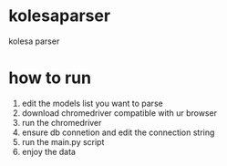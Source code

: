 # kolesaparser
kolesa parser 


# how to run

1. edit the models list you want to parse
2. download chromedriver compatible with ur browser
3. run the chromedriver
4. ensure db connetion and edit the connection string
5. run the main.py script
6. enjoy the data